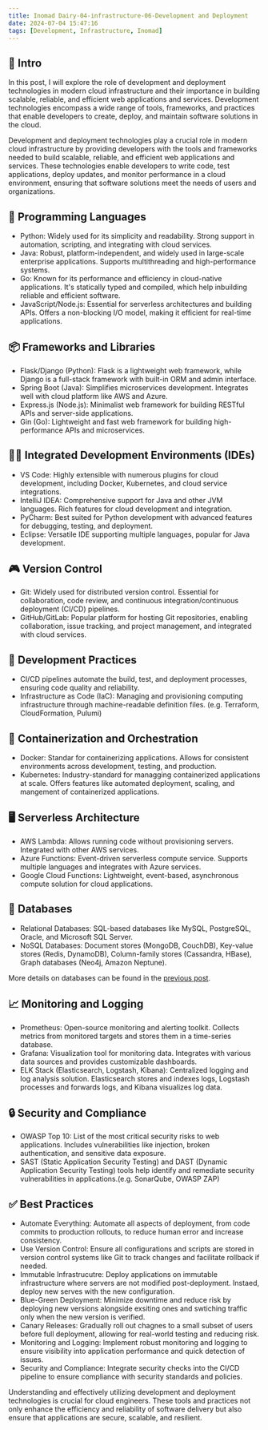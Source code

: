 ```yaml
---
title: Inomad Dairy-04-infrastructure-06-Development and Deployment
date: 2024-07-04 15:47:16
tags: [Development, Infrastructure, Inomad]
---
```


## **🔎 Intro**

In this post, I will explore the role of development and deployment technologies in modern cloud infrastructure and their importance in building scalable, reliable, and efficient web applications and services. Development technologies encompass a wide range of tools, frameworks, and practices that enable developers to create, deploy, and maintain software solutions in the cloud.

<!-- more -->

Development and deployment technologies play a crucial role in modern cloud infrastructure by providing developers with the tools and frameworks needed to build scalable, reliable, and efficient web applications and services. These technologies enable developers to write code, test applications, deploy updates, and monitor performance in a cloud environment, ensuring that software solutions meet the needs of users and organizations.

## **🔗 Programming Languages**

- Python: Widely used for its simplicity and readability. Strong support in automation, scripting, and integrating with cloud services.
- Java: Robust, platform-independent, and widely used in large-scale enterprise applications. Supports multithreading and high-performance systems.
- Go: Known for its performance and efficiency in cloud-native applications. It's statically typed and compiled, which help inbuilding reliable and efficient software.
- JavaScript/Node.js: Essential for serverless architectures and building APIs. Offers a non-blocking I/O model, making it efficient for real-time applications.

## **📦 Frameworks and Libraries**

- Flask/Django (Python): Flask is a lightweight web framework, while Django is a full-stack framework with built-in ORM and admin interface.
- Spring Boot (Java): Simplifies microservices development. Integrates well with cloud platform like AWS and Azure.
- Express.js (Node.js): Minimalist web framework for building RESTful APIs and server-side applications.
- Gin (Go): Lightweight and fast web framework for building high-performance APIs and microservices.

## **🧑‍💻 Integrated Development Environments (IDEs)**

- VS Code: Highly extensible with numerous plugins for cloud development, including Docker, Kubernetes, and cloud service integrations.
- IntelliJ IDEA: Comprehensive support for Java and other JVM languages. Rich features for cloud development and integration.
- PyCharm: Best suited for Python development with advanced features for debugging, testing, and deployment.
- Eclipse: Versatile IDE supporting multiple languages, popular for Java development.

## **🎮 Version Control**
- Git: Widely used for distributed version control. Essential for collaboration, code review, and continuous integration/continuous deployment (CI/CD) pipelines.
- GitHub/GitLab: Popular platform for hosting Git repositories, enabling collaboration, issue tracking, and project management, and integrated with cloud services.

## **🔧 Development Practices**
- CI/CD pipelines automate the build, test, and deployment processes, ensuring code quality and reliability.
- Infrastructure as Code (IaC): Managing and provisioning computing infrastructure through machine-readable definition files. (e.g. Terraform, CloudFormation, Pulumi)

## **🫙 Containerization and Orchestration**
- Docker: Standar for containerizing applications. Allows for consistent environments across development, testing, and production.
- Kubernetes: Industry-standard for managging containerized applications at scale. Offers features like automated deployment, scaling, and mangement of containerized applications.

## **🖥️ Serverless Architecture**
- AWS Lambda: Allows running code without provisioning servers. Integrated with other AWS services.
- Azure Functions: Event-driven serverless compute service. Supports multiple languages and integrates with Azure services.
- Google Cloud Functions: Lightweight, event-based, asynchronous compute solution for cloud applications.

## **📁 Databases**
- Relational Databases: SQL-based databases like MySQL, PostgreSQL, Oracle, and Microsoft SQL Server.
- NoSQL Databases: Document stores (MongoDB, CouchDB), Key-value stores (Redis, DynamoDB), Column-family stores (Cassandra, HBase), Graph databases (Neo4j, Amazon Neptune).

More details on databases can be found in the [previous post](https://dogecat0.github.io/2024/07/04/Inomad%20Dairy/04-Infrastructure-05-Database.html).

## **📈 Monitoring and Logging**
- Prometheus: Open-source monitoring and alerting toolkit. Collects metrics from monitored targets and stores them in a time-series database.
- Grafana: Visualization tool for monitoring data. Integrates with various data sources and provides customizable dashboards.
- ELK Stack (Elasticsearch, Logstash, Kibana): Centralized logging and log analysis solution. Elasticsearch stores and indexes logs, Logstash processes and forwards logs, and Kibana visualizes log data.

## **🔒 Security and Compliance**
- OWASP Top 10: List of the most critical security risks to web applications. Includes vulnerabilities like injection, broken authentication, and sensitive data exposure.
- SAST (Static Application Security Testing) and DAST (Dynamic Application Security Testing) tools help identify and remediate security vulnerabilities in applications.(e.g. SonarQube, OWASP ZAP)

## **✅ Best Practices**

- Automate Everything: Automate all aspects of deployment, from code commits to production rollouts, to reduce human error and increase consistency.
- Use Version Control: Ensure all configurations and scripts are stored in version control systems like Git to track changes and facilitate rollback if needed.
- Immutable Infrastrucutre: Deploy applications on immutable infrastructure where servers are not modified post-deployment. Instaed, deploy new serves with the new configuration.
- Blue-Green Deployment: Minimize downtime and reduce risk by deploying new versions alongside exsiting ones and swtiching traffic only when the new version is verified.
- Canary Releases: Gradually roll out chagnes to a small subset of users before full deployment, allowing for real-world testing and reducing risk.
- Monitoring and Logging: Implement robust monitoring and logging to ensure visibility into application performance and quick detection of issues.
- Security and Compliance: Integrate security checks into the CI/CD pipeline to ensure compliance with security standards and policies.

Understanding and effectively utilizing development and deployment technologies is crucial for cloud engineers. These tools and practices not only enhance the efficiency and reliability of software delivery but also ensure that applications are secure, scalable, and resilient.



